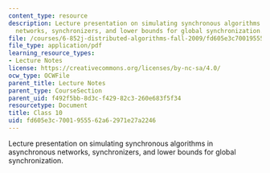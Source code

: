 ```yaml
---
content_type: resource
description: Lecture presentation on simulating synchronous algorithms in asynchronous
  networks, synchronizers, and lower bounds for global synchronization.
file: /courses/6-852j-distributed-algorithms-fall-2009/fd605e3c7001955562a62971e27a2246_MIT6_852JF09_lec10.pdf
file_type: application/pdf
learning_resource_types:
- Lecture Notes
license: https://creativecommons.org/licenses/by-nc-sa/4.0/
ocw_type: OCWFile
parent_title: Lecture Notes
parent_type: CourseSection
parent_uid: f492f5bb-8d3c-f429-82c3-260e683f5f34
resourcetype: Document
title: Class 10
uid: fd605e3c-7001-9555-62a6-2971e27a2246
---
```

Lecture presentation on simulating synchronous algorithms in asynchronous networks, synchronizers, and lower bounds for global synchronization.